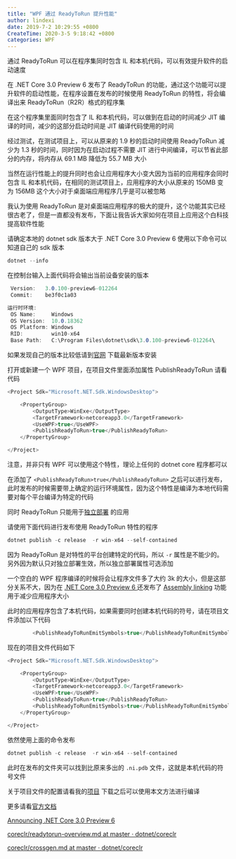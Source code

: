 ```yaml
---
title: "WPF 通过 ReadyToRun 提升性能"
author: lindexi
date: 2019-7-2 10:29:55 +0800
CreateTime: 2020-3-5 9:18:42 +0800
categories: WPF
---
```


通过 ReadyToRun 可以在程序集同时包含 IL 和本机代码，可以有效提升软件的启动速度

<!--more-->


<!-- csdn -->

在 .NET Core 3.0 Preview 6 发布了 ReadyToRun 的功能，通过这个功能可以提升软件的启动性能，在程序设置在发布的时候使用 ReadyToRun 的特性，将会编译出来 ReadyToRun（R2R）格式的程序集

在这个程序集里面同时包含了 IL 和本机代码，可以做到在启动的时间减少 JIT 编译的时间，减少的这部分启动时间是 JIT 编译代码使用的时间

经过测试，在测试项目上，可以从原来的 1.9 秒的启动时间使用 ReadyToRun 减少为 1.3 秒的时间，同时因为在启动过程不需要 JIT 进行中间编译，可以节省此部分的内存，将内存从 69.1 MB 降低为 55.7 MB 大小

当然在运行性能上的提升同时也会让应用程序大小变大因为当前的应用程序会同时包含 IL 和本机代码，在相同的测试项目上，应用程序的大小从原来的 150MB 变为 156MB 这个大小对于桌面端应用程序几乎是可以被忽略

我认为使用 ReadyToRun 是对桌面端应用程序的极大的提升，这个功能其实已经很古老了，但是一直都没有发布，下面让我告诉大家如何在项目上应用这个白科技提高软件性能

请确定本地的 dotnet sdk 版本大于 .NET Core 3.0 Preview 6 使用以下命令可以知道自己的 sdk 版本

```csharp
dotnet --info
```

在控制台输入上面代码将会输出当前设备安装的版本

```csharp
 Version:   3.0.100-preview6-012264
 Commit:    be3f0c1a03

运行时环境:
 OS Name:     Windows
 OS Version:  10.0.18362
 OS Platform: Windows
 RID:         win10-x64
 Base Path:   C:\Program Files\dotnet\sdk\3.0.100-preview6-012264\
```

如果发现自己的版本比较低请到[官网](https://dotnet.microsoft.com/download/dotnet-core/3.0) 下载最新版本安装

打开或新建一个 WPF 项目，在项目文件里面添加属性 PublishReadyToRun 请看代码

```csharp
<Project Sdk="Microsoft.NET.Sdk.WindowsDesktop">

    <PropertyGroup>
        <OutputType>WinExe</OutputType>
        <TargetFramework>netcoreapp3.0</TargetFramework>
        <UseWPF>true</UseWPF>
        <PublishReadyToRun>true</PublishReadyToRun>
    </PropertyGroup>

</Project>
```

注意，并非只有 WPF 可以使用这个特性，理论上任何的 dotnet core 程序都可以

在添加了 `<PublishReadyToRun>true</PublishReadyToRun>` 之后可以进行发布，此时发布的时候需要带上确定的运行环境属性，因为这个特性是编译为本地代码需要对每个平台编译为特定的代码

同时 ReadyToRun 只能用于[独立部署](https://docs.microsoft.com/dotnet/core/deploying/) 的应用

请使用下面代码进行发布使用 ReadyToRun 特性的程序

```csharp
dotnet publish -c release  -r win-x64 --self-contained
```

因为 ReadyToRun 是对特性的平台创建特定的代码，所以 `-r` 属性是不能少的。另外因为默认只对独立部署生效，所以独立部署属性可选添加

一个空白的 WPF 程序编译的时候将会让程序文件多了大约 3k 的大小，但是这部分关系不大，因为在 [.NET Core 3.0 Preview 6 ](https://devblogs.microsoft.com/dotnet/announcing-net-core-3-0-preview-6/ ) 还发布了 [Assembly linking](https://aka.ms/dotnet-illink) 功能用于减少应用程序大小

此时的应用程序包含了本机代码，如果需要同时创建本机代码的符号，请在项目文件添加以下代码

```csharp
        <PublishReadyToRunEmitSymbols>true</PublishReadyToRunEmitSymbols>
```

现在的项目文件代码如下

```csharp
<Project Sdk="Microsoft.NET.Sdk.WindowsDesktop">

    <PropertyGroup>
        <OutputType>WinExe</OutputType>
        <TargetFramework>netcoreapp3.0</TargetFramework>
        <UseWPF>true</UseWPF>
        <PublishReadyToRun>true</PublishReadyToRun>
        <PublishReadyToRunEmitSymbols>true</PublishReadyToRunEmitSymbols>
    </PropertyGroup>

</Project>
```

依然使用上面的命令发布

```csharp
dotnet publish -c release  -r win-x64 --self-contained
```

此时在发布的文件夹可以找到比原来多出的 `.ni.pdb` 文件，这就是本机代码的符号文件

关于项目文件的配置请看我的[项目](https://github.com/lindexi/lindexi_gd/tree/36d9e70722f86bc8d03385868a99fc9c7719b504/FuhelerjaihuBuqibeayay) 下载之后可以使用本文方法进行编译

更多请看[官方文档](https://github.com/dotnet/coreclr/blob/master/Documentation/botr/readytorun-overview.md) 

[Announcing .NET Core 3.0 Preview 6 ](https://devblogs.microsoft.com/dotnet/announcing-net-core-3-0-preview-6/ )

[coreclr/readytorun-overview.md at master · dotnet/coreclr](https://github.com/dotnet/coreclr/blob/master/Documentation/botr/readytorun-overview.md )

[coreclr/crossgen.md at master · dotnet/coreclr](https://github.com/dotnet/coreclr/blob/master/Documentation/building/crossgen.md )

